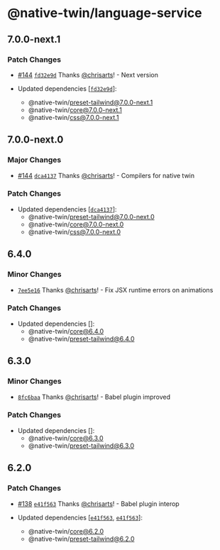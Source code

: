 # @native-twin/language-service

## 7.0.0-next.1

### Patch Changes

- [#144](https://github.com/react-universal/native-twin/pull/144) [`fd32e9d`](https://github.com/react-universal/native-twin/commit/fd32e9ddf7a9075abb8df31a789682ef84d8d6b1) Thanks [@chrisarts](https://github.com/chrisarts)! - Next version

- Updated dependencies [[`fd32e9d`](https://github.com/react-universal/native-twin/commit/fd32e9ddf7a9075abb8df31a789682ef84d8d6b1)]:
  - @native-twin/preset-tailwind@7.0.0-next.1
  - @native-twin/core@7.0.0-next.1
  - @native-twin/css@7.0.0-next.1

## 7.0.0-next.0

### Major Changes

- [#144](https://github.com/react-universal/native-twin/pull/144) [`dca4137`](https://github.com/react-universal/native-twin/commit/dca4137a69cc1f07ba09d93ea806cece3faf12e5) Thanks [@chrisarts](https://github.com/chrisarts)! - Compilers for native twin

### Patch Changes

- Updated dependencies [[`dca4137`](https://github.com/react-universal/native-twin/commit/dca4137a69cc1f07ba09d93ea806cece3faf12e5)]:
  - @native-twin/preset-tailwind@7.0.0-next.0
  - @native-twin/core@7.0.0-next.0
  - @native-twin/css@7.0.0-next.0

## 6.4.0

### Minor Changes

- [`7ee5e16`](https://github.com/react-universal/native-twin/commit/7ee5e1673bf6be31b32851cb214d338473e1b8f2) Thanks [@chrisarts](https://github.com/chrisarts)! - Fix JSX runtime errors on animations

### Patch Changes

- Updated dependencies []:
  - @native-twin/core@6.4.0
  - @native-twin/preset-tailwind@6.4.0

## 6.3.0

### Minor Changes

- [`8fc6baa`](https://github.com/react-universal/native-twin/commit/8fc6baaa1513caffeaf9dc37cd3bfbcf88308612) Thanks [@chrisarts](https://github.com/chrisarts)! - Babel plugin improved

### Patch Changes

- Updated dependencies []:
  - @native-twin/core@6.3.0
  - @native-twin/preset-tailwind@6.3.0

## 6.2.0

### Patch Changes

- [#138](https://github.com/react-universal/native-twin/pull/138) [`e41f563`](https://github.com/react-universal/native-twin/commit/e41f5630996a023254e12c0e9bf6d997e932c5ac) Thanks [@chrisarts](https://github.com/chrisarts)! - Babel plugin interop

- Updated dependencies [[`e41f563`](https://github.com/react-universal/native-twin/commit/e41f5630996a023254e12c0e9bf6d997e932c5ac), [`e41f563`](https://github.com/react-universal/native-twin/commit/e41f5630996a023254e12c0e9bf6d997e932c5ac)]:
  - @native-twin/core@6.2.0
  - @native-twin/preset-tailwind@6.2.0

